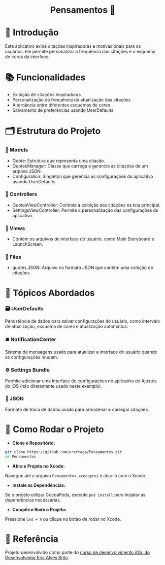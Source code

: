 <div align="center"><h1>Pensamentos 💭</h1></div>

# 📝 Introdução
Este aplicativo exibe citações inspiradoras e motivacionais para os usuários. Ele permite personalizar a frequência das citações e o esquema de cores da interface.

# 📚 Funcionalidades
- Exibição de citações inspiradoras
- Personalização da frequência de atualização das citações
- Alternância entre diferentes esquemas de cores
- Salvamento de preferências usando UserDefaults

# 🗂 Estrutura do Projeto
### 📁 Models
- Quote: Estrutura que representa uma citação.
- QuotesManager: Classe que carrega e gerencia as citações de um arquivo JSON.
- Configuration: Singleton que gerencia as configurações do aplicativo usando UserDefaults.

### 📁 Controllers
- QuotesViewController: Controla a exibição das citações na tela principal.
- SettingsViewController: Permite a personalização das configurações do aplicativo.

### 📁 Views
- Contém os arquivos de interface do usuário, como Main Storyboard e LaunchScreen.

### 📁 Files
- quotes.JSON: Arquivo no formato JSON que contém uma coleção de citações.

# 📖 Tópicos Abordados
### 🗃 UserDefaults
Persistência de dados para salvar configurações do usuário, como intervalo de atualização, esquema de cores e atualização automática.

### 🛎 NotificationCenter
Sistema de mensagens usado para atualizar a interface do usuário quando as configurações mudam.

### ⚙️ Settings Bundle
Permite adicionar uma interface de configurações no aplicativo de Ajustes do iOS (não diretamente usado neste exemplo).

### 📄 JSON
Formato de troca de dados usado para armazenar e carregar citações.

# 🚀 Como Rodar o Projeto
* **Clone o Repositório:**

```sh
git clone https://github.com/vrortega/Pensamentos.git
cd Pensamentos
```
* **Abra o Projeto no Xcode:**

Navegue até o arquivo `Pensamentos.xcodeproj` e abra-o com o Xcode.

* **Instale as Dependências:**

Se o projeto utilizar CocoaPods, execute `pod install` para instalar as dependências necessárias.

* **Compile e Rode o Projeto:**

Pressione `Cmd + R` ou clique no botão de rodar no Xcode.


# 📖 Referência
Projeto desenvolvido como parte do <a href="https://www.udemy.com/course/curso-completo-de-desenvolvimento-ios11swift4" target="_blank">
curso de desenvolvimento iOS, do Desenvolvedor Eric Alves Brito</a>.
